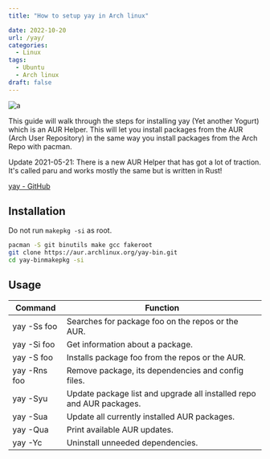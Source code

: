 ```yaml
---
title: "How to setup yay in Arch linux"

date: 2022-10-20
url: /yay/
categories:
  - Linux
tags:
  - Ubuntu
  - Arch linux
draft: false
---
```

![a](/image/arch.png "arch")

This guide will walk through the steps for installing yay (Yet another Yogurt) which is an AUR Helper. This will let you install packages from the AUR (Arch User Repository) in the same way you install packages from the Arch Repo with pacman.

Update 2021-05-21: There is a new AUR Helper that has got a lot of traction. It's called paru and works mostly the same but is written in Rust! 

[yay - GitHub](https://github.com/Jguer/yay)

## Installation

Do not run `makepkg -si` as root.

```bash
pacman -S git binutils make gcc fakeroot
git clone https://aur.archlinux.org/yay-bin.git
cd yay-binmakepkg -si
```

## Usage

| Command | Function |
| --- | --- |
| yay -Ss foo | Searches for package foo on the repos or the AUR. |
| yay -Si foo | Get information about a package. |
| yay -S foo | Installs package foo from the repos or the AUR. |
| yay -Rns foo | Remove package, its dependencies and config files. |
| yay -Syu | Update package list and upgrade all installed repo and AUR packages. |
| yay -Sua | Update all currently installed AUR packages. |
| yay -Qua | Print available AUR updates. |
| yay -Yc | Uninstall unneeded dependencies. |
